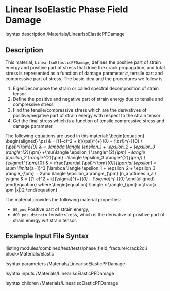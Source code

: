 # Linear IsoElastic Phase Field Damage
!syntax description /Materials/LinearIsoElasticPFDamage

## Description
This material, `LinearIsoElasticPFDamage`, defines the positive part of strain energy and positive part of stress
that drive the crack propagation, and total stress is represented as a function
of damage parameter $c$, tensile part and compressive part of stress. The basic
idea and the procedures we follow is

1. EigenDecompose the strain or called spectral decomposition of strain tensor
2. Define the positive and negative part of strain energy due to tensile and
   compressive stress
3. Find the tensile/compressive stress which are the derivatives of positive/negative
   part of strain energy with respect to the strain tensor
4. Get the final stress which is a function of tensile compressive stress and
   damage parameter.

The following equations are used in this material:
\begin{equation}
\begin{aligned}
  \psi & = [(1-c)^2 + k]{\psi}^{+}_{0} - {\psi}^{-}_{0} \\
  {\psi}^{\pm}_{0} & = \lambda \langle \epsilon_1 + \epsilon_2 + \epsilon_3 \rangle^{2}_{\pm} +\mu(\langle \epsilon_1 \rangle^{2}_{\pm} +\langle \epsilon_2 \rangle^{2}_{\pm} +\langle \epsilon_3 \rangle^{2}_{\pm}) \\
  {\sigma}^{\pm}_{0} & = \frac{\partial {\psi}^{\pm}_{0}}{\partial \epsilon} = \sum \limits_{a=1}^3 [\lambda \langle \epsilon_1 + \epsilon_2 + \epsilon_3 \rangle_{\pm} + 2\mu \langle \epsilon_a \rangle_{\pm} ]n_a \otimes n_a \\
  \sigma & = [(1-c)^2 + k]{\sigma}^{+}_{0} - {\sigma}^{-}_{0}
\end{aligned}
\end{equation}
where
\begin{equation}
\langle x \rangle_{\pm} = \frac{x \pm |x|}2
\end{equation}

The material provides the following material properties:

* `G0_pos` Positive part of strain energy,
* `dG0_pos_dstrain` Tensile stress, which is the derivative of positive part of strain energy wrt strain tensor.

## Example Input File Syntax
!listing modules/combined/test/tests/phase_field_fracture/crack2d.i block=Materials/elastic

!syntax parameters /Materials/LinearIsoElasticPFDamage

!syntax inputs /Materials/LinearIsoElasticPFDamage

!syntax children /Materials/LinearIsoElasticPFDamage
